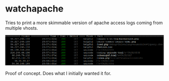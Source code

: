 watchapache
===========

Tries to print a more skimmable version of apache access logs coming from multiple vhosts.

![watchapache screenshot](/screenshot.png)

Proof of concept. Does what I initially wanted it for.


